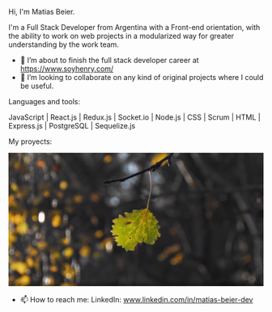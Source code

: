 Hi, I'm Matias Beier.

I'm a Full Stack Developer from Argentina with a Front-end orientation, with the ability to work on web projects in a modularized way for greater understanding by the work team.

- 🌱 I’m about to finish the full stack developer career at https://www.soyhenry.com/
- 👯 I’m looking to collaborate on any kind of original projects where I could be useful.

Languages and tools:

JavaScript | React.js | Redux.js | Socket.io | Node.js | CSS | Scrum | HTML | Express.js | PostgreSQL | Sequelize.js

My proyects:

<img src="./assets/poster.png">

- 📫 How to reach me: LinkedIn: www.linkedin.com/in/matias-beier-dev
